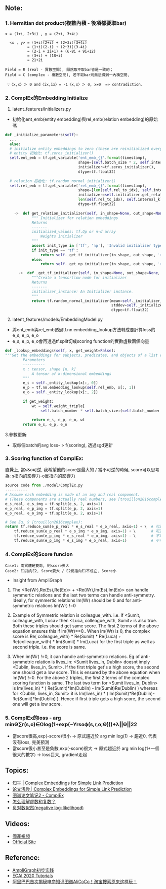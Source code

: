 ## Note:
### 1. Hermitian dot product(複數內積 - 後項都要取bar)
```
x = (1+i, 2+3i) , y = (2+i, 3+4i)
                 _____         ______
  <x , y> = (1+i)(2+i) + (2+3i)(3+4i)
          = (1+i)(2-i) + (2+3i)(3-4i)
          = (2-i + 2i+1) + (6-8i + 9i+12)
          = (3+i) + (18+i)
          = 21+2i

Field = R (real - 實數空間), 顯然取不取bar皆是一致的；
Field = C (complex - 複數空間), 若不取bar則無法得到一內積空間,

 ∵〈x,x〉＞ 0 and〈ix,ix〉= -1〈x,x〉＞ 0, x≠0  => contradiction.
 ```
 
### 2. ComplEx的Embedding Initialize
1. latent_features/initializers.py 
- 初始化ent_emb(entity embedding)與rel_emb(relation embedding)的原始碼
```python
def _initialize_parameters(self):
  ...
  else:
  # initialize entity embeddings to zero (these are reinitialized every batch by batch embeddings)
  # entity 初始化: tf.zeros_initializer()
  self.ent_emb = tf.get_variable('ent_emb_{}'.format(timestamp),
                                 shape=[self.batch_size * 2, self.internal_k],
                                 initializer=tf.zeros_initializer(),
                                 dtype=tf.float32)
                                 
  # relation 初始化: tf.random_normal_initializer()
  self.rel_emb = tf.get_variable('rel_emb_{}'.format(timestamp),
                                 shape=[len(self.rel_to_idx), self.internal_k],
                                 initializer=self.initializer.get_relation_initializer(
                                 len(self.rel_to_idx), self.internal_k),
                                 dtype=tf.float32)
                                 
    ->  def get_relation_initializer(self, in_shape=None, out_shape=None, init_type='tf'):
            """ Initializer for relation embeddings
            Returns
            -------
            initialized_values: tf.Op or n-d array
                Weights initializer
            """
            assert init_type in ['tf', 'np'], 'Invalid initializer type!'
            if init_type == 'tf':
                return self._get_tf_initializer(in_shape, out_shape, 'r')
            else:
                return self._get_np_initializer(in_shape, out_shape, 'r')

      ->  def _get_tf_initializer(self, in_shape=None, out_shape=None, concept='e'):
            """Create a tensorflow node for initializer
            Returns
            -------
            initializer_instance: An Initializer instance.
            """
            return tf.random_normal_initializer(mean=self._initializer_params['mean'],
                                                stddev=self._initializer_params['std'],
                                                dtype=tf.float32)

```

2. latent_features/models/EmbeddingModel.py 
- 將ent_emb與rel_emb透過tf.nn.embedding_lookup方法轉成要計算loss的e_s, e_p, e_o
- e_s, e_p, e_o會再透過tf.split切成scoring function的實數虛數兩個向量

```python
def _lookup_embeddings(self, x, get_weight=False):
"""Get the embeddings for subjects, predicates, and objects of a list of statements used to train the model.
        Parameters
        ----------
        x : tensor, shape [n, k]
            A tensor of k-dimensional embeddings
        """
        e_s = self._entity_lookup(x[:, 0])
        e_p = tf.nn.embedding_lookup(self.rel_emb, x[:, 1])
        e_o = self._entity_lookup(x[:, 2])
        
        if get_weight:
            wt = self.weight_triple[
                self.batch_number * self.batch_size:(self.batch_number + 1) * self.batch_size]
        
            return e_s, e_p, e_o, wt
        return e_s, e_p, e_o
```

3.參數更新:
- 取每個batch的avg loss- > f(scoring), 透過sgd更新


### 3. Scoring function of ComplEx:
直覺上, 當s&o可逆, 我希望他的score是最大的 / 
當不可逆的時候, score可以思考為: s指向的影響力-o反指向的影響力
```python
source code from ./model/ComplEx.py
----------
# Assume each embedding is made of an img and real component.
# (These components are actually real numbers, see [trouillon2016complex].
e_s_real, e_s_img = tf.split(e_s, 2, axis=1)
e_p_real, e_p_img = tf.split(e_p, 2, axis=1)
e_o_real, e_o_img = tf.split(e_o, 2, axis=1)

# See Eq. 9 [trouillon2016complex):
return tf.reduce_sum(e_p_real * e_s_real * e_o_real, axis=1) + \  # 可逆的話我希望s,o的實部內積越大越好
    tf.reduce_sum(e_p_real * e_s_img * e_o_img, axis=1) + \       # 可逆的話我希望s,o的虛部內積越大越好
    tf.reduce_sum(e_p_img * e_s_real * e_o_img, axis=1) - \       # 不可逆的話我希望s實部指向o的虛部內積越大越好
    tf.reduce_sum(e_p_img * e_s_img * e_o_real, axis=1)           # 不可逆的話我希望s虛部指向o的實部內積越小越好
```

### 4. ComplEx的Score funcion 
```
Case1: 兩實體是雙向, 則score要大
Case2: E1指向E2, Score要大 / E2反指向E1不成立, Score小
```
* Insight from AmpliGraph
1. The  <Re(Wr),Re(Es),Re(Eo)>  + <Re(Wr),Im(Es),Im(Eo)> can handle symmertic relations and the last two terms can handle anti-symmetry. Ideally, for symmertic relations Im(Wr) should be 0 and for anti-symmetric relations Im(Wr) !=0 

2. Example of Symmetric relation is colleague_with. i.e. if <Sumit, colleague_with, Luca> then <Luca, colleague_with, Sumit> is also true. Both these triples should get same score. The first 2 terms of the above equation ensures this if im(Wr)==0.. When im(Wr) is 0, the complex score is Re( colleague_with) * Re(Sumit) * Re(Luca) + Re(colleague_with) * Im(Sumit) * Im(Luca) for the first  triple as well as second triple. i.e. the score is same.

3. When im(Wr) !=0, it can handle anti-symmetric relations. Eg of anti-symmetric relation is lives_in: <Sumit lives_in, Dublin> doesnt imply <Dublin, lives_in, Sumit>. If the first triple get's a high score, the second one should get a low score. This is ensured by the above equation when Im(Wr) !=0. For the above 2 triples, the first 2 terms of the complex scoring function is same. The last two term for <Sumit lives_in, Dublin>  is Im(lives_in) * ( Re(Sumit)*Im(Dublin) - Im(Sumit)Re(Dublin)  ) whereas for <Dublin, lives_in, Sumit> it is  Im(lives_in) * (  Im(Sumit)*Re(Dublin)- Re(Sumit)*Im(Dublin)  ). Hence if first triple gets a high score, the second one will get a low score. 

### 5. ComplEx的loss - arg minΘ∑r(s,o)∈Ωlog(1+exp(−Yrsoϕ(s,r,o;Θ)))+λ||Θ||22
* 當score很高,exp(-score)很小 -> 原式趨近於 arg min log(1) -> 趨近0, 代表沒有loss, 完美預測 
* 當score很小甚至是負數,exp(-score)很大 -> 原式趨近於 arg min log(1+一個很大的數字) -> loss巨大, gradient走起 

## Topics:
* [知乎 | Complex Embeddings for Simple Link Prediction](https://zhuanlan.zhihu.com/p/107914673)
* [论文浅尝 | Complex Embeddings for Simple Link Prediction](https://blog.csdn.net/tgqdt3ggamdkhaslzv/article/details/79081541)
* [图谱论文笔记2 - ComplEx](https://longaspire.github.io/blog/%E5%9B%BE%E8%B0%B1%E8%AE%BA%E6%96%87%E7%AC%94%E8%AE%B02/)
* [怎么理解虚数和复数？](https://zhuanlan.zhihu.com/p/350085395)
* [负对数似然(negative log-likelihood)](https://blog.csdn.net/silver1225/article/details/88914652)

## Videos:
* [國產視頻](https://search.bilibili.com/all?keyword=%E7%9F%A5%E8%AF%86%E5%9B%BE%E8%B0%B1%EF%BC%88Knowledge%20Graph)
* [Official Site](https://docs.ampligraph.org/en/1.3.2/tutorials.html)

## Reference:
* [AmpliGraph初步实践](https://juejin.cn/post/7033386911968428040)
* [ECAI 2020 Tutorials](https://www.youtube.com/watch?v=gX_KHaU8ChI)
* [阿里巴巴首次揭秘电商知识图谱AliCoCo！淘宝搜索原来这样玩！](https://developer.aliyun.com/article/754652)
